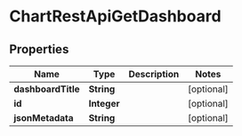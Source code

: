 # ChartRestApiGetDashboard

## Properties
Name | Type | Description | Notes
------------ | ------------- | ------------- | -------------
**dashboardTitle** | **String** |  |  [optional]
**id** | **Integer** |  |  [optional]
**jsonMetadata** | **String** |  |  [optional]
